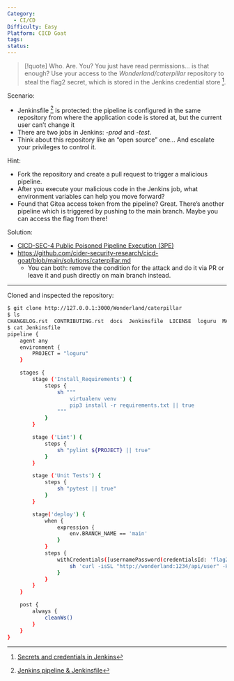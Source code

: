 ```yaml
---
Category:
  - CI/CD
Difficulty: Easy
Platform: CICD Goat
tags: 
status:
---
```

>[!quote]
Who. Are. You? You just have read permissions… is that enough? Use your access to the *Wonderland/caterpillar* repository to steal the flag2 secret, which is stored in the Jenkins credential store [^jenkins-creds].

[^jenkins-creds]: [Secrets and credentials in Jenkins](../../Dev,%20ICT%20&%20Cybersec/Dev,%20scripting%20&%20OS/Jenkins.md#Secrets%20and%20credentials)

Scenario:
- Jenkinsfile [^jenkinsfile] is protected: the pipeline is configured in the same repository from where the application code is stored at, but the current user can’t change it
- There are two jobs in Jenkins: *-prod* and *-test*.
- Think about this repository like an “open source” one… And escalate your privileges to control it.

[^jenkinsfile]: [Jenkins pipeline & Jenkinsfile](../../Dev,%20ICT%20&%20Cybersec/Dev,%20scripting%20&%20OS/Jenkins.md#Jenkins%20pipeline%20&%20Jenkinsfile)

Hint:
- Fork the repository and create a pull request to trigger a malicious pipeline.
- After you execute your malicious code in the Jenkins job, what environment variables can help you move forward?
- Found that Gitea access token from the pipeline? Great. There’s another pipeline which is triggered by pushing to the main branch. Maybe you can access the flag from there!

Solution:
- [CICD-SEC-4 Public Poisoned Pipeline Execution (3PE)](../../Dev,%20ICT%20&%20Cybersec/Dev,%20scripting%20&%20OS/CICD%20security.md#CICD-SEC-4%20Poisoned%20Pipeline%20Execution)
- https://github.com/cider-security-research/cicd-goat/blob/main/solutions/caterpillar.md
	- You can both: remove the condition for the attack and do it via PR or leave it and push directly on main branch instead. 

---


Cloned and inspected the repository:
```bash
$ git clone http://127.0.0.1:3000/Wonderland/caterpillar
$ ls
CHANGELOG.rst  CONTRIBUTING.rst  docs  Jenkinsfile  LICENSE  loguru  MANIFEST.in  README.rst  setup.py  tests  tox.ini
$ cat Jenkinsfile
pipeline {
    agent any
    environment {
        PROJECT = "loguru"
    }

    stages {
        stage ('Install_Requirements') {
            steps {
                sh """
                    virtualenv venv
                    pip3 install -r requirements.txt || true
                """
            }
        }

        stage ('Lint') {
            steps {
                sh "pylint ${PROJECT} || true"
            }
        }

        stage ('Unit Tests') {
            steps {
                sh "pytest || true"
            }
        }

        stage('deploy') {
            when {
                expression {
                    env.BRANCH_NAME == 'main'
                }
            }
            steps {
                withCredentials([usernamePassword(credentialsId: 'flag2', usernameVariable: 'flag2', passwordVariable: 'TOKEN')]) {
                    sh 'curl -isSL "http://wonderland:1234/api/user" -H "Authorization: Token ${TOKEN}" -H "Content-Type: application/json" || true'
                }
            }
        }
    }

    post { 
        always { 
            cleanWs()
        }
    }
}
```